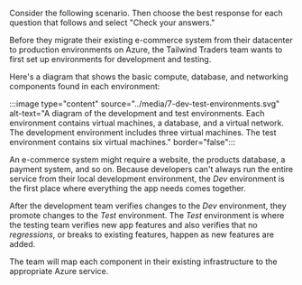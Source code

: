 Consider the following scenario. Then choose the best response for each question that follows and select "Check your answers."

Before they migrate their existing e-commerce system from their datacenter to production environments on Azure, the Tailwind Traders team wants to first set up environments for development and testing.

Here's a diagram that shows the basic compute, database, and networking components found in each environment:

:::image type="content" source="../media/7-dev-test-environments.svg" alt-text="A diagram of the development and test environments. Each environment contains virtual machines, a database, and a virtual network. The development environment includes three virtual machines. The test environment contains six virtual machines." border="false":::

An e-commerce system might require a website, the products database, a payment system, and so on. Because developers can't always run the entire service from their local development environment, the _Dev_ environment is the first place where everything the app needs comes together.

After the development team verifies changes to the _Dev_ environment, they promote changes to the _Test_ environment. The _Test_ environment is where the testing team verifies new app features and also verifies that no _regressions_, or breaks to existing features, happen as new features are added.

The team will map each component in their existing infrastructure to the appropriate Azure service.
